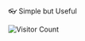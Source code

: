 👓 Simple but Useful
<!-- ## 👁‍🗨 Visitors Count -->
![Visitor Count](https://profile-counter.glitch.me/{daevsoft}/count.svg)
